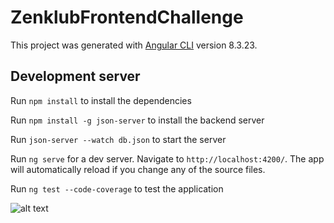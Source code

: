 # ZenklubFrontendChallenge

This project was generated with [Angular CLI](https://github.com/angular/angular-cli) version 8.3.23.

## Development server

Run `npm install` to install the dependencies

Run `npm install -g json-server` to install the backend server

Run `json-server --watch db.json` to start the server

Run `ng serve` for a dev server. Navigate to `http://localhost:4200/`. The app will automatically reload if you change any of the source files.

Run `ng test --code-coverage` to test the application

![alt text](https://i.ibb.co/Vms5mtv/Whats-App-Image-2020-06-21-at-13-14-46.jpg)
